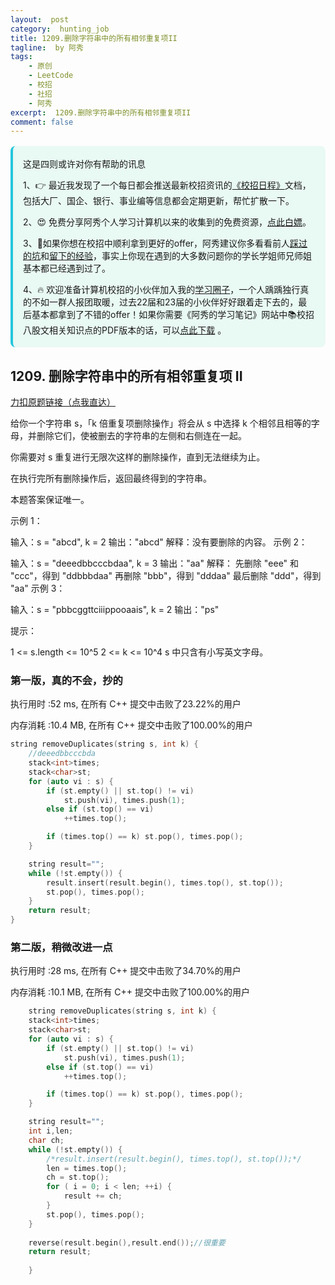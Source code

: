 ```yaml
---
layout:  post
category:  hunting_job
title: 1209.删除字符串中的所有相邻重复项II
tagline:  by 阿秀
tags:
    - 原创
    - LeetCode
    - 校招
    - 社招
    - 阿秀
excerpt:  1209.删除字符串中的所有相邻重复项II
comment: false
---
```




<div style="border-color: #24C6DC;
            background-color: #e9f9f3;         
            margin: 1rem 0;
        padding: .25rem 1rem;
        border-left-width: .3rem;
        border-left-style: solid;
        border-radius: .5rem;
        color: inherit;">
  <p>这是四则或许对你有帮助的讯息</p>
  <p>1、👉 最近我发现了一个每日都会推送最新校招资讯的<a style="text-decoration: underline" href="https://flowus.cn/ee50d5eb-3cd5-4f74-880e-95b215dd4ff2" target="_blank">《校招日程》</a>文档，包括大厂、国企、银行、事业编等信息都会定期更新，帮忙扩散一下。</p>  
  <p>2、😍
    免费分享阿秀个人学习计算机以来的收集到的免费资源，<a style="text-decoration: underline" href="/notes/07-resources/01-free/01-introduce.html" target="_blank">点此白嫖</a>。
  </p>
  <p>3、🚀如果你想在校招中顺利拿到更好的offer，阿秀建议你多看看前人<a style="text-decoration: underline" href="https://www.yuque.com/tuobaaxiu/httmmc/npg1k81zeq4wfpyz" target="_blank">踩过的坑</a>和<a style="text-decoration: underline"  target="_blank" href="https://www.yuque.com/tuobaaxiu/httmmc/gge9ppd0mbu2d3dp">留下的经验</a>，事实上你现在遇到的大多数问题你的学长学姐师兄师姐基本都已经遇到过了。
  </p>
  <p>4、🔥 欢迎准备计算机校招的小伙伴加入我的<a  style="text-decoration: underline" href="https://www.yuque.com/tuobaaxiu/httmmc/xg0otqvc17wfx4u9" target="_blank">学习圈子</a>，一个人踽踽独行真的不如一群人报团取暖，过去22届和23届的小伙伴好好跟着走下去的，最后基本都拿到了不错的offer！如果你需要《阿秀的学习笔记》网站中📚︎校招八股文相关知识点的PDF版本的话，可以<a style="text-decoration: underline" href="/notes/08-other/02-question.html#_5、如何下载阿秀的学习笔记内容pdf版本" target="_blank">点此下载</a> 。</p>   </div>




## 1209. 删除字符串中的所有相邻重复项 II

[力扣原题链接（点我直达）](https://leetcode-cn.com/problems/remove-all-adjacent-duplicates-in-string-ii/)

给你一个字符串 s，「k 倍重复项删除操作」将会从 s 中选择 k 个相邻且相等的字母，并删除它们，使被删去的字符串的左侧和右侧连在一起。

你需要对 s 重复进行无限次这样的删除操作，直到无法继续为止。

在执行完所有删除操作后，返回最终得到的字符串。

本题答案保证唯一。

 

示例 1：

输入：s = "abcd", k = 2
输出："abcd"
解释：没有要删除的内容。
示例 2：

输入：s = "deeedbbcccbdaa", k = 3
输出："aa"
解释： 
先删除 "eee" 和 "ccc"，得到 "ddbbbdaa"
再删除 "bbb"，得到 "dddaa"
最后删除 "ddd"，得到 "aa"
示例 3：

输入：s = "pbbcggttciiippooaais", k = 2
输出："ps"


提示：

1 <= s.length <= 10^5
2 <= k <= 10^4
s 中只含有小写英文字母。



### 第一版，真的不会，抄的

执行用时 :52 ms, 在所有 C++ 提交中击败了23.22%的用户

内存消耗 :10.4 MB, 在所有 C++ 提交中击败了100.00%的用户

```c++
string removeDuplicates(string s, int k) {
	//deeedbbcccbda
	stack<int>times;
	stack<char>st;
	for (auto vi : s) {
		if (st.empty() || st.top() != vi)
			st.push(vi), times.push(1);
		else if (st.top() == vi)
			++times.top();

		if (times.top() == k) st.pop(), times.pop();
	}

	string result="";
	while (!st.empty()) {
		result.insert(result.begin(), times.top(), st.top());
		st.pop(), times.pop();
	}
	return result;
}
```





### 第二版，稍微改进一点

执行用时 :28 ms, 在所有 C++ 提交中击败了34.70%的用户

内存消耗 :10.1 MB, 在所有 C++ 提交中击败了100.00%的用户



```c++
    string removeDuplicates(string s, int k) {
	stack<int>times;
	stack<char>st;
	for (auto vi : s) {
		if (st.empty() || st.top() != vi)
			st.push(vi), times.push(1);
		else if (st.top() == vi)
			++times.top();

		if (times.top() == k) st.pop(), times.pop();
	}

	string result="";
	int i,len;
	char ch;
	while (!st.empty()) {
		/*result.insert(result.begin(), times.top(), st.top());*/
		len = times.top();
		ch = st.top();
		for ( i = 0; i < len; ++i) {
			result += ch;
		}
		st.pop(), times.pop();
	}
        
    reverse(result.begin(),result.end());//很重要
	return result;
        
    }
```





